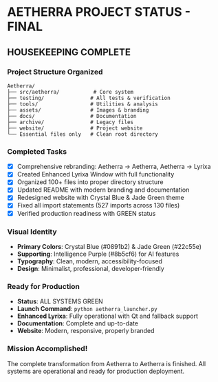 # AETHERRA PROJECT STATUS - FINAL

## HOUSEKEEPING COMPLETE

### Project Structure Organized
```
Aetherra/
├── src/aetherra/           # Core system
├── testing/               # All tests & verification
├── tools/                 # Utilities & analysis
├── assets/                # Images & branding
├── docs/                  # Documentation
├── archive/               # Legacy files
├── website/               # Project website
└── Essential files only   # Clean root directory
```

### Completed Tasks
- [x] Comprehensive rebranding: Aetherra → Aetherra, Aetherra → Lyrixa
- [x] Created Enhanced Lyrixa Window with full functionality
- [x] Organized 100+ files into proper directory structure
- [x] Updated README with modern branding and documentation
- [x] Redesigned website with Crystal Blue & Jade Green theme
- [x] Fixed all import statements (527 imports across 130 files)
- [x] Verified production readiness with GREEN status

### Visual Identity
- **Primary Colors**: Crystal Blue (#0891b2) & Jade Green (#22c55e)
- **Supporting**: Intelligence Purple (#8b5cf6) for AI features
- **Typography**: Clean, modern, accessibility-focused
- **Design**: Minimalist, professional, developer-friendly

### Ready for Production
- **Status**: ALL SYSTEMS GREEN
- **Launch Command**: `python aetherra_launcher.py`
- **Enhanced Lyrixa**: Fully operational with Qt and fallback support
- **Documentation**: Complete and up-to-date
- **Website**: Modern, responsive, properly branded

### Mission Accomplished!
The complete transformation from Aetherra to Aetherra is finished.
All systems are operational and ready for production deployment.
